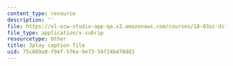 ```yaml
---
content_type: resource
description: ''
file: https://ol-ocw-studio-app-qa.s3.amazonaws.com/courses/18-03sc-differential-equations-fall-2011/75c869a0f94f5f6e9e7359f24b470d83_RzaB0t9dx0A.vtt
file_type: application/x-subrip
resourcetype: Other
title: 3play caption file
uid: 75c869a0-f94f-5f6e-9e73-59f24b470d83
---
```

